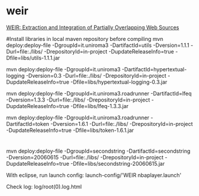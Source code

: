 # weir
[WEIR: Extraction and Integration of Partially Overlapping Web Sources](http://www.vldb.org/pvldb/vol6/p805-bronzi.pdf)

#Install libraries in local maven repository before compiling
mvn deploy:deploy-file -DgroupId=it.uniroma3 -DartifactId=utils -Dversion=1.1.1 -Durl=file:./libs/ -DrepositoryId=in-project -DupdateReleaseInfo=true -Dfile=libs/utils-1.1.1.jar

mvn deploy:deploy-file -DgroupId=it.uniroma3 -DartifactId=hypertextual-logging -Dversion=0.3 -Durl=file:./libs/ -DrepositoryId=in-project -DupdateReleaseInfo=true -Dfile=libs/hypertextual-logging-0.3.jar

mvn deploy:deploy-file -DgroupId=it.uniroma3.roadrunner -DartifactId=lfeq -Dversion=1.3.3 -Durl=file:./libs/ -DrepositoryId=in-project -DupdateReleaseInfo=true -Dfile=libs/lfeq-1.3.3.jar

mvn deploy:deploy-file -DgroupId=it.uniroma3.roadrunner -DartifactId=token -Dversion=1.6.1 -Durl=file:./libs/ -DrepositoryId=in-project -DupdateReleaseInfo=true -Dfile=libs/token-1.6.1.jar

#
mvn deploy:deploy-file -DgroupId=secondstring -DartifactId=secondstring -Dversion=20060615 -Durl=file:./libs/ -DrepositoryId=in-project -DupdateReleaseInfo=true -Dfile=libs/secondstring-20060615.jar


With eclipse, run launch config: 
launch-config/'WEIR  nbaplayer.launch'

Check log:
log/root(0).log.html

